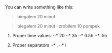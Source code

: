 You can write something like this:
> biegałem 20 minut

> biegałem 20 minut i zrobiłem 10 pompek

1. Proper time values:
⋅⋅* 20
⋅⋅* 3h
⋅⋅* 0.5h
⋅⋅* .5h

2. Proper separators
⋅⋅* ,
⋅⋅* i
